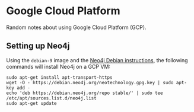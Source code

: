 # Google Cloud Platform

Random notes about using Google Cloud Platform (GCP).

## Setting up Neo4j

Using the `debian-9` image and the [Neo4j Debian instructions](http://debian.neo4j.org/), the following commands will install Neo4j on a GCP VM:

```
sudo apt-get install apt-transport-https
wget -O - https://debian.neo4j.org/neotechnology.gpg.key | sudo apt-key add -
echo 'deb https://debian.neo4j.org/repo stable/' | sudo tee /etc/apt/sources.list.d/neo4j.list
sudo apt-get update
```
